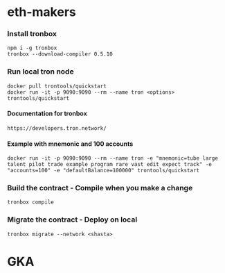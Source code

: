 # eth-makers

### Install tronbox

```
npm i -g tronbox
tronbox --download-compiler 0.5.10
```

### Run local tron node

```
docker pull trontools/quickstart
docker run -it -p 9090:9090 --rm --name tron <options> trontools/quickstart
```

#### Documentation for tronbox

```
https://developers.tron.network/
```

#### Example with mnemonic and 100 accounts

```
docker run -it -p 9090:9090 --rm --name tron -e "mnemonic=tube large talent pilot trade example program rare vast edit expect track" -e "accounts=100" -e "defaultBalance=100000" trontools/quickstart
```

### Build the contract - Compile when you make a change

```
tronbox compile
```

### Migrate the contract - Deploy on local

```
tronbox migrate --network <shasta>
```
# GKA
